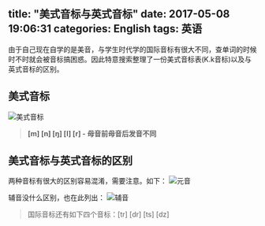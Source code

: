 title: "美式音标与英式音标"
date: 2017-05-08 19:06:31
categories: English
tags: 英语
---
由于自己现在自学的是美音，与学生时代学的国际音标有很大不同，查单词的时候时不时就会被音标搞困惑。因此特意搜索整理了一份美式音标表(K.k音标)以及与英式音标的区别。

## 美式音标
![美式音标](https://andylee-1258982386.cos.ap-chengdu.myqcloud.com/english/America_ph.png)
>**[m] [n] [ŋ] [l] [r] - 母音前母音后发音不同**

<!--more-->
## 美式音标与英式音标的区别
两种音标有很大的区别容易混淆，需要注意。如下：
![元音](https://andylee-1258982386.cos.ap-chengdu.myqcloud.com/english/yuying_dif.jpg)

辅音没什么区别，也在此列出：
![辅音](https://andylee-1258982386.cos.ap-chengdu.myqcloud.com/english/fuying_dif.jpg)
>国际音标还有如下四个音标：[tr] [dr] [ts] [dz]